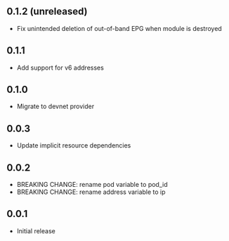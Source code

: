 ## 0.1.2 (unreleased)

- Fix unintended deletion of out-of-band EPG when module is destroyed

## 0.1.1

- Add support for v6 addresses

## 0.1.0

- Migrate to devnet provider

## 0.0.3

- Update implicit resource dependencies

## 0.0.2

- BREAKING CHANGE: rename pod variable to pod_id
- BREAKING CHANGE: rename address variable to ip

## 0.0.1

- Initial release
